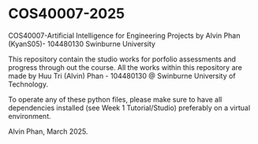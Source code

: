 # COS40007-2025
COS40007-Artificial Intelligence for Engineering Projects by Alvin Phan (KyanS05)- 104480130 Swinburne University

This repository contain the studio works for porfolio assessments and progress through out the course.
All the works within this repository are made by Huu Tri (Alvin) Phan - 104480130 @ Swinburne University of Technology.

To operate any of these python files, please make sure to have all dependencies installed (see Week 1 Tutorial/Studio) preferably on a virtual environment.

Alvin Phan, March 2025.
